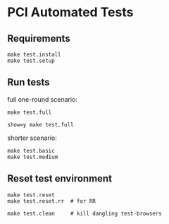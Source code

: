 PCI Automated Tests
===================

Requirements
------------

	make test.install
	make test.setup


Run tests
---------

full one-round scenario:

	make test.full

	show=y make test.full

shorter scenario:

	make test.basic
	make test.medium


Reset test environment
----------------------

	make test.reset
	make test.reset.rr  # for RR

	make test.clean     # kill dangling test-browsers
